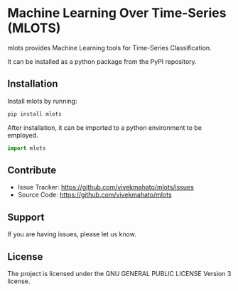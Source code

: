 # Machine Learning Over Time-Series (MLOTS)

mlots provides Machine Learning tools for Time-Series Classification.

It can be installed as a python package from the PyPI repository.

## Installation

Install mlots by running:

  ```python
  pip install mlots
  ```

After installation, it can be imported to a python environment to be employed.

   ```python
   import mlots
   ```

## Contribute

- Issue Tracker: https://github.com/vivekmahato/mlots/issues
- Source Code: https://github.com/vivekmahato/mlots

## Support

If you are having issues, please let us know.

## License

The project is licensed under the GNU GENERAL PUBLIC LICENSE Version 3 license.
